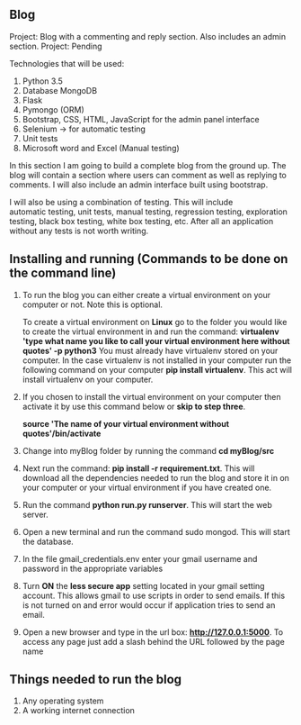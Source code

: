 Blog
--------------------------------------------------------------------------------------------


Project: Blog with a commenting and reply section. Also includes an admin section.
Project: Pending

Technologies that will be used:

1) Python 3.5
2) Database MongoDB
3) Flask
4) Pymongo (ORM)
5) Bootstrap, CSS, HTML, JavaScript for the admin panel interface
6) Selenium -> for automatic testing
6) Unit tests
 7) Microsoft word and Excel (Manual testing)

 
 In this section I am going to build a complete blog from the ground up.
 The blog will contain a section where users can comment as well as 
 replying to comments. I will also include an admin interface built using
 bootstrap.
 
 
 I will also be using a combination of testing. This will include  
 automatic testing, unit tests, manual testing, regression testing, exploration testing, 
 black box testing, white box testing, etc. After all an application without any
 tests is not worth writing.
  
 
 Installing and running (Commands to be done on the command line)
 --------------------------------------------------------------------------------
 
 1) To run the blog you can either create a virtual environment on your computer or not. Note this is optional.
 
       To create a virtual environment on **Linux** go to the folder you would like to create the virtual environment in
        and run the command:  **virtualenv 'type what name you like to call your virtual environment here without quotes' -p python3**
        You must already have virtualenv stored on your computer. In the case virtualenv is not installed in your computer
        run the following command on your computer **pip install virtualenv**. This act will install virtualenv on your computer.

 2) If you chosen to install the virtual environment on your computer then activate it by use this command below or **skip to step three**.
 
    **source 'The name of your virtual environment without quotes'/bin/activate**
 
3) Change into myBlog folder by running the command **cd myBlog/src**

4) Next run the command: **pip install -r requirement.txt**.
    This will download all the dependencies needed to run the blog and store it in on your computer or your virtual environment if you have created one.
 
 5) Run the command **python run.py runserver**. This will start the web server.
 6) Open a new terminal and run the command sudo mongod. This will start the database.
 7) In the file gmail_credentials.env enter your gmail username and password in the appropriate variables
 7) Turn **ON** the **less secure app** setting located in your gmail setting account. This allows gmail to use scripts in order
 to send emails. If this is not turned on and error would occur if application tries to send an email.
 7) Open a new browser and type in the url box: **http://127.0.0.1:5000**.
 To access any page just add a slash behind the URL followed by the page name
 
 
 Things needed to run the blog
 ----------------------------------------------------------------------
 
 1) Any operating system 
 2) A working internet connection 